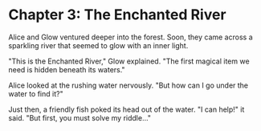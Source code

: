 # Chapter 3: The Enchanted River

Alice and Glow ventured deeper into the forest. Soon, they came across a sparkling river that seemed to glow with an inner light.

"This is the Enchanted River," Glow explained. "The first magical item we need is hidden beneath its waters."

Alice looked at the rushing water nervously. "But how can I go under the water to find it?"

Just then, a friendly fish poked its head out of the water. "I can help!" it said. "But first, you must solve my riddle..."
